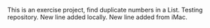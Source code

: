 This is an exercise project, find duplicate numbers in a List.
Testing repository.
New line added locally.
New line added from iMac.
